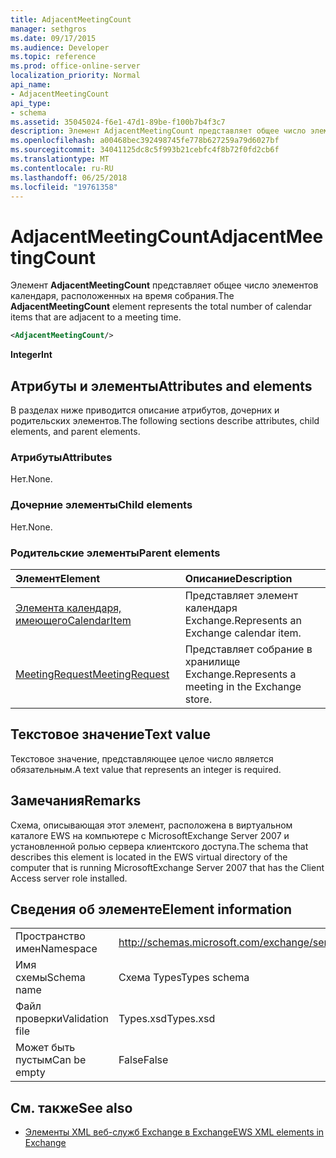 ```yaml
---
title: AdjacentMeetingCount
manager: sethgros
ms.date: 09/17/2015
ms.audience: Developer
ms.topic: reference
ms.prod: office-online-server
localization_priority: Normal
api_name:
- AdjacentMeetingCount
api_type:
- schema
ms.assetid: 35045024-f6e1-47d1-89be-f100b7b4f3c7
description: Элемент AdjacentMeetingCount представляет общее число элементов календаря, расположенных на время собрания.
ms.openlocfilehash: a00468bec392498745fe778b627259a79d6027bf
ms.sourcegitcommit: 34041125dc8c5f993b21cebfc4f8b72f0fd2cb6f
ms.translationtype: MT
ms.contentlocale: ru-RU
ms.lasthandoff: 06/25/2018
ms.locfileid: "19761358"
---
```

# <a name="adjacentmeetingcount"></a><span data-ttu-id="69639-103">AdjacentMeetingCount</span><span class="sxs-lookup"><span data-stu-id="69639-103">AdjacentMeetingCount</span></span>

<span data-ttu-id="69639-104">Элемент **AdjacentMeetingCount** представляет общее число элементов календаря, расположенных на время собрания.</span><span class="sxs-lookup"><span data-stu-id="69639-104">The **AdjacentMeetingCount** element represents the total number of calendar items that are adjacent to a meeting time.</span></span> 
  
```xml
<AdjacentMeetingCount/>
```

 <span data-ttu-id="69639-105">**Integer**</span><span class="sxs-lookup"><span data-stu-id="69639-105">**Int**</span></span>
## <a name="attributes-and-elements"></a><span data-ttu-id="69639-106">Атрибуты и элементы</span><span class="sxs-lookup"><span data-stu-id="69639-106">Attributes and elements</span></span>

<span data-ttu-id="69639-107">В разделах ниже приводится описание атрибутов, дочерних и родительских элементов.</span><span class="sxs-lookup"><span data-stu-id="69639-107">The following sections describe attributes, child elements, and parent elements.</span></span>
  
### <a name="attributes"></a><span data-ttu-id="69639-108">Атрибуты</span><span class="sxs-lookup"><span data-stu-id="69639-108">Attributes</span></span>

<span data-ttu-id="69639-109">Нет.</span><span class="sxs-lookup"><span data-stu-id="69639-109">None.</span></span>
  
### <a name="child-elements"></a><span data-ttu-id="69639-110">Дочерние элементы</span><span class="sxs-lookup"><span data-stu-id="69639-110">Child elements</span></span>

<span data-ttu-id="69639-111">Нет.</span><span class="sxs-lookup"><span data-stu-id="69639-111">None.</span></span>
  
### <a name="parent-elements"></a><span data-ttu-id="69639-112">Родительские элементы</span><span class="sxs-lookup"><span data-stu-id="69639-112">Parent elements</span></span>

|<span data-ttu-id="69639-113">**Элемент**</span><span class="sxs-lookup"><span data-stu-id="69639-113">**Element**</span></span>|<span data-ttu-id="69639-114">**Описание**</span><span class="sxs-lookup"><span data-stu-id="69639-114">**Description**</span></span>|
|:-----|:-----|
|[<span data-ttu-id="69639-115">Элемента календаря, имеющего</span><span class="sxs-lookup"><span data-stu-id="69639-115">CalendarItem</span></span>](calendaritem.md) <br/> |<span data-ttu-id="69639-116">Представляет элемент календаря Exchange.</span><span class="sxs-lookup"><span data-stu-id="69639-116">Represents an Exchange calendar item.</span></span>  <br/> |
|[<span data-ttu-id="69639-117">MeetingRequest</span><span class="sxs-lookup"><span data-stu-id="69639-117">MeetingRequest</span></span>](meetingrequest.md) <br/> |<span data-ttu-id="69639-118">Представляет собрание в хранилище Exchange.</span><span class="sxs-lookup"><span data-stu-id="69639-118">Represents a meeting in the Exchange store.</span></span>  <br/> |
   
## <a name="text-value"></a><span data-ttu-id="69639-119">Текстовое значение</span><span class="sxs-lookup"><span data-stu-id="69639-119">Text value</span></span>

<span data-ttu-id="69639-120">Текстовое значение, представляющее целое число является обязательным.</span><span class="sxs-lookup"><span data-stu-id="69639-120">A text value that represents an integer is required.</span></span>
  
## <a name="remarks"></a><span data-ttu-id="69639-121">Замечания</span><span class="sxs-lookup"><span data-stu-id="69639-121">Remarks</span></span>

<span data-ttu-id="69639-122">Схема, описывающая этот элемент, расположена в виртуальном каталоге EWS на компьютере с MicrosoftExchange Server 2007 и установленной ролью сервера клиентского доступа.</span><span class="sxs-lookup"><span data-stu-id="69639-122">The schema that describes this element is located in the EWS virtual directory of the computer that is running MicrosoftExchange Server 2007 that has the Client Access server role installed.</span></span>
  
## <a name="element-information"></a><span data-ttu-id="69639-123">Сведения об элементе</span><span class="sxs-lookup"><span data-stu-id="69639-123">Element information</span></span>

|||
|:-----|:-----|
|<span data-ttu-id="69639-124">Пространство имен</span><span class="sxs-lookup"><span data-stu-id="69639-124">Namespace</span></span>  <br/> |http://schemas.microsoft.com/exchange/services/2006/types  <br/> |
|<span data-ttu-id="69639-125">Имя схемы</span><span class="sxs-lookup"><span data-stu-id="69639-125">Schema name</span></span>  <br/> |<span data-ttu-id="69639-126">Схема Types</span><span class="sxs-lookup"><span data-stu-id="69639-126">Types schema</span></span>  <br/> |
|<span data-ttu-id="69639-127">Файл проверки</span><span class="sxs-lookup"><span data-stu-id="69639-127">Validation file</span></span>  <br/> |<span data-ttu-id="69639-128">Types.xsd</span><span class="sxs-lookup"><span data-stu-id="69639-128">Types.xsd</span></span>  <br/> |
|<span data-ttu-id="69639-129">Может быть пустым</span><span class="sxs-lookup"><span data-stu-id="69639-129">Can be empty</span></span>  <br/> |<span data-ttu-id="69639-130">False</span><span class="sxs-lookup"><span data-stu-id="69639-130">False</span></span>  <br/> |
   
## <a name="see-also"></a><span data-ttu-id="69639-131">См. также</span><span class="sxs-lookup"><span data-stu-id="69639-131">See also</span></span>

- [<span data-ttu-id="69639-132">Элементы XML веб-служб Exchange в Exchange</span><span class="sxs-lookup"><span data-stu-id="69639-132">EWS XML elements in Exchange</span></span>](ews-xml-elements-in-exchange.md)

